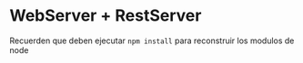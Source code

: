 # WebServer + RestServer

Recuerden que deben ejecutar `npm install` para reconstruir los modulos de node
